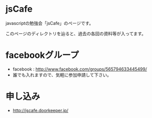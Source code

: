 jsCafe
=======

javascriptの勉強会「jsCafe」のページです。

このページのディレクトリを辿ると、過去の各回の資料等が入ってます。


# facebookグループ

- facebook : http://www.facebook.com/groups/565794633445499/
 - 誰でも入れますので、気軽に参加申請して下さい。

# 申し込み

- http://jscafe.doorkeeper.jp/


